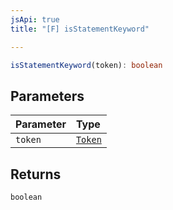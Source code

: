 ```yaml
---
jsApi: true
title: "[F] isStatementKeyword"

---
```

```ts
isStatementKeyword(token): boolean
```

## Parameters

| Parameter | Type |
| :------ | :------ |
| `token` | [`Token`](Enumeration.Token.md) |

## Returns

`boolean`
